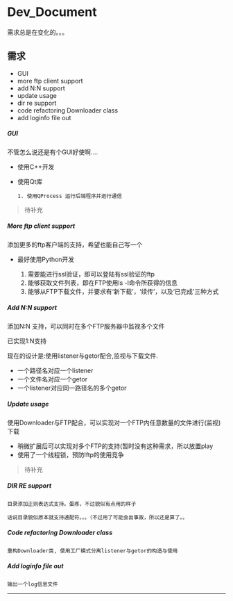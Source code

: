 ﻿Dev_Document
============

   需求总是在变化的。。。

## 需求

   * GUI
   * more ftp client support
   * add N:N support
   * update usage
   * dir re support
   * code refactoring Downloader class
   * add loginfo file out

##### GUI

   不管怎么说还是有个GUI好使啊....

   * 使用C++开发
   * 使用Qt库


         1. 使用QProcess 运行后端程序并进行通信

> 待补充

##### More ftp client support

   添加更多的ftp客户端的支持，希望也能自己写一个

   * 最好使用Python开发


        1. 需要能进行ssl验证，即可以登陆有ssl验证的ftp
        2. 能够获取文件列表，即在FTP使用ls -l命令所获得的信息
        3. 能够从FTP下载文件，并要求有‘新下载’，‘续传’，以及‘已完成’三种方式

##### Add N:N support

   添加N:N 支持，可以同时在多个FTP服务器中监视多个文件

   已实现1:N支持

   现在的设计是:使用listener与getor配合,监视与下载文件.


   * 一个路径名对应一个listener
   * 一个文件名对应一个getor
   * 一个listener对应同一路径名的多个getor

##### Update usage

   使用Downloader与FTP配合，可以实现对一个FTP内任意数量的文件进行(监视)下载

   * 稍微扩展后可以实现对多个FTP的支持(暂时没有这种需求，所以放置play
   * 使用了一个线程锁，预防lftp的使用竞争

> 待补充

##### DIR RE support

    目录添加正则表达式支持。蛋疼，不过貌似有点用的样子

    话说目录貌似原本就支持通配符。。。（不过用了可能会出事故，所以还是算了。。

##### Code refactoring Downloader class

    重构Downloader类, 使用工厂模式分离listener与getor的构造与使用

##### Add loginfo file out

    输出一个log信息文件

------------------
